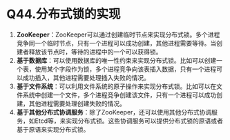 # Q44.分布式锁的实现

1. **ZooKeeper**：ZooKeeper可以通过创建临时节点来实现分布式锁。多个进程竞争同一个临时节点，只有一个进程可以成功创建，其他进程需要等待。当创建者释放该节点时，等待的进程中的一个可以获得锁。
2. **基于数据库**：可以使用数据库的唯一性约束来实现分布式锁。比如可以创建一个表，使用某个字段作为锁，多个进程竞争向该表插入数据，只有一个进程可以成功插入，其他进程需要处理插入失败的情况。
3. **基于文件系统**：可以利用文件系统的原子操作来实现分布式锁。比如可以在文件系统中创建一个文件，多个进程竞争创建该文件，只有一个进程可以成功创建，其他进程需要处理创建失败的情况。
4. **基于其他分布式协调服务**：除了ZooKeeper，还可以使用其他分布式协调服务，如Etcd等，来实现分布式锁。这些协调服务可以提供分布式锁的原语或者基于原语来实现分布式锁。
